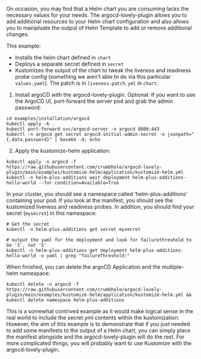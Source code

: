 On occasion, you may find that a Helm chart you are consuming lacks the necessary values for your needs. The argocd-lovely-plugin allows you to add additional resources to your Helm chart configuration and also allows you to manipluate the output of Helm Template to add or remove additional changes.

This example:
- Installs the helm chart defined in `chart`
- Deploys a separate secret defined in `secret`
- Kustomizes the output of the chart to tweak the liveness and readiness probe config (something we aren’t able to do via this particular `values.yaml`). The patch is in `liveness-patch.yml` in `chart`.

1. Install argoCD with the argocd-lovely-plugin. Optional: If you want to use the ArgoCD UI, port-forward the server pod and grab the admin password:
```
cd examples/installation/argocd
kubectl apply -k .
kubectl port-forward svc/argocd-server -n argocd 8080:443
kubectl -n argocd get secret argocd-initial-admin-secret -o jsonpath="{.data.password}" | base64 -d; echo
```

2. Apply the kustomize-helm application:
```
kubectl apply -n argocd -f https://raw.githubusercontent.com/crumbhole/argocd-lovely-plugin/main/examples/kustomize-helm/application/kustomize-helm.yml
kubectl -n helm-plus-additions wait deployment helm-plus-additions-hello-world --for condition=Available=True
```

In your cluster, you should see a namespace called 'helm-plus-additions' containing your pod. If you look at the manifest, you should see the kustomized liveness and readiness probes.
In addition, you should find your secret (`mysecret`) in this namespace:
```
# Get the secret
kubectl -n helm-plus-additions get secret mysecret

# output the yaml for the deployment and look for failurethreshold to be '3', not '5'
kubectl -n helm-plus-additions get deployment helm-plus-additions-hello-world -o yaml | grep "failureThreshold:"
```


When finished, you can delete the argoCD Application and the multiple-helm namespace:
```
kubectl delete -n argocd -f https://raw.githubusercontent.com/crumbhole/argocd-lovely-plugin/main/examples/kustomize-helm/application/kustomize-helm.yml && kubectl delete namespace helm-plus-additions
```


This is a somewhat contrived example as it would make logical sense in the real world to include the secret.yml contents within the kustomization.
However, the aim of this example is to demonstrate that if you *just* needed to add some manifests to the output of a Helm chart, you can simply place the manifest alongside and the argocd-lovely-plugin will do the rest. For more complicated things, you will probably want to use Kustomize with the argocd-lovely-plugin.
